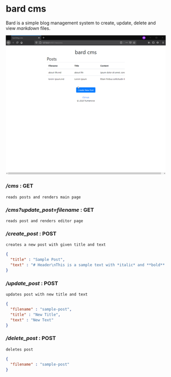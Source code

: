 # bard cms

Bard is a simple blog management system to create, update, delete and view *markdown* files.

![demo](media/demo.gif)

### */cms* : **GET**
```
reads posts and renders main page
```

### */cms?update_post=filename* : **GET**
```
reads post and renders editor page
```

### */create_post* : **POST**
```
creates a new post with given title and text
```
```json
{
  "title" : "Sample Post",
  "text" : "# Header\nThis is a sample text with *italic* and **bold**."
}
```
### */update_post* : **POST**
```
updates post with new title and text
```
```json
{
  "filename" : "sample-post",
  "title" : "New Title",
  "text" : "New Text"
}
```
### */delete_post* : **POST**
```
deletes post
```
```json
{
  "filename" : "sample-post"
}
```